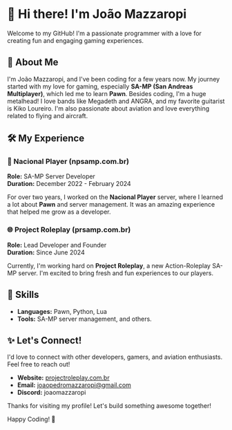 # 👋 Hi there! I'm João Mazzaropi

Welcome to my GitHub! I'm a passionate programmer with a love for creating fun and engaging gaming experiences.

## 🌟 About Me

I'm João Mazzaropi, and I've been coding for a few years now. My journey started with my love for gaming, especially **SA-MP (San Andreas Multiplayer)**, which led me to learn **Pawn**. Besides coding, I'm a huge metalhead! I love bands like Megadeth and ANGRA, and my favorite guitarist is Kiko Loureiro. I'm also passionate about aviation and love everything related to flying and aircraft.

## 🛠️ My Experience

### 🚀 Nacional Player (npsamp.com.br)
**Role:** SA-MP Server Developer  
**Duration:** December 2022 - February 2024

For over two years, I worked on the **Nacional Player** server, where I learned a lot about **Pawn** and server management. It was an amazing experience that helped me grow as a developer.

### 🌐 Project Roleplay (prsamp.com.br)
**Role:** Lead Developer and Founder  
**Duration:** Since June 2024

Currently, I'm working hard on **Project Roleplay**, a new Action-Roleplay SA-MP server. I'm excited to bring fresh and fun experiences to our players.

## 🔧 Skills

- **Languages:** Pawn, Python, Lua
- **Tools:** SA-MP server management, and others.

## ✨ Let's Connect!

I'd love to connect with other developers, gamers, and aviation enthusiasts. Feel free to reach out!

- **Website:** [projectroleplay.com.br](http://projectroleplay.com.br)
- **Email:** [joaopedromazzaropi@gmail.com](mailto:joaopedromazzaropi@gmail.com)
- **Discord:** joaomazzaropi

Thanks for visiting my profile! Let's build something awesome together!

Happy Coding! 🚀
